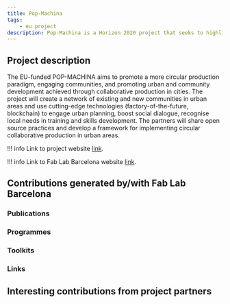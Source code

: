```yaml
---
title: Pop-Machina
tags: 
    - eu project
description: Pop-Machina is a Horizon 2020 project that seeks to highlight and reinforce the links between the maker movement and circular economy in order to promote environmental sustainability and generate socio-economic benefits in European cities.
---
```


## Project description

The EU-funded POP-MACHINA aims to promote  a more circular production paradigm, engaging communities, and promoting urban and community development achieved through collaborative production in cities. The project will create a network of existing and new communities in urban areas and use cutting-edge technologies (factory-of-the-future, blockchain) to engage urban planning, boost social dialogue, recognise local needs in training and skills development. The partners will share open source practices and develop a framework for implementing circular collaborative production in urban areas.

!!! info
    Link to project website [link](https://pop-machina.eu/). 

!!! info
    Link to Fab Lab Barcelona website [link](https://fablabbcn.org/blog/emergent-ideas/the-people-centered-approach-toward-a-circular-economy). 

## Contributions generated by/with Fab Lab Barcelona

### Publications

### Programmes

### Toolkits

### Links

## Interesting contributions from project partners

